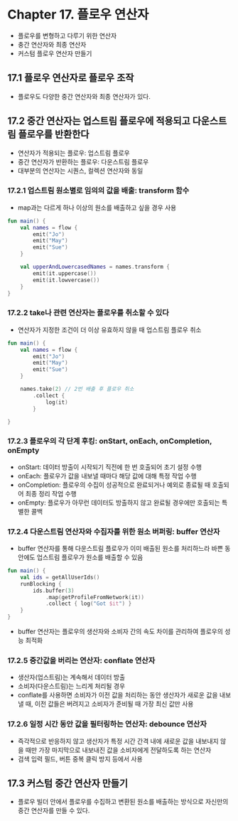 # Chapter 17. 플로우 연산자

- 플로우를 변형하고 다루기 위한 연산자
- 충간 연산자와 최종 연산자
- 커스텀 플로우 연산자 만들기

## 17.1 플로우 연산자로 플로우 조작

- 플로우도 다양한 중간 연산자와 최종 연산자가 있다.

## 17.2 중간 연산자는 업스트림 플로우에 적용되고 다운스트림 플로우를 반환한다

- 연산자가 적용되는 플로우: 업스트림 플로우
- 중간 연산자가 반환하는 플로우: 다운스트림 플로우
- 대부분의 연산자는 시퀀스, 컬렉션 연산자와 동일

### 17.2.1 업스트림 원소별로 임의의 값을 배출: transform 함수

- map과는 다르게 하나 이상의 원소를 배출하고 싶을 경우 사용

```kotlin
fun main() {
    val names = flow {
        emit("Jo")
        emit("May")
        emit("Sue")
    }

    val upperAndLowercasedNames = names.transform {
        emit(it.uppercase())
        emit(it.lowvercase())
    }
}
```

### 17.2.2 take나 관련 연산자는 플로우를 취소할 수 있다

- 연산자가 지정한 조건이 더 이상 유효하지 않을 때 업스트림 플로우 취소

```kotlin
fun main() {
    val names = flow {
        emit("Jo")
        emit("May")
        emit("Sue")
    }

    names.take(2) // 2번 배출 후 플로우 취소
        .collect {
            log(it)
        }

}
```

### 17.2.3 플로우의 각 단계 후킹: onStart, onEach, onCompletion, onEmpty

- onStart: 데이터 방출이 시작되기 직전에 한 번 호출되어 초기 설정 수행
- onEach: 플로우가 값을 내보낼 때마다 해당 값에 대해 특정 작업 수행
- onCompletion: 플로우의 수집이 성공적으로 완료되거나 예외로 종료될 때 호출되어 최종 정리 작업 수행
- onEmpty: 플로우가 아무런 데이터도 방출하지 않고 완료될 경우에만 호출되는 특별한 콜백

### 17.2.4 다운스트림 연산자와 수집자를 위한 원소 버퍼링: buffer 연산자

- buffer 연산자를 통해 다운스트림 플로우가 이미 배출된 원소를 처리하느라 바쁜 동안에도 업스트림 플로우가 원소를 배출할 수 있음

```kotlin
fun main() {
    val ids = getAllUserIds()
    runBlocking {
        ids.buffer(3)
            .map(getProfileFromNetwork(it))
            .collect { log("Got $it") }
    }
}
```

- buffer 연산자는 플로우의 생산자와 소비자 간의 속도 차이를 관리하여 플로우의 성능 최적화

### 17.2.5 중간값을 버리는 연산자: conflate 연산자

- 생산자(업스트림)는 계속해서 데이터 방출
- 소비자(다운스트림)는 느리게 처리될 경우
- conflate를 사용하면 소비자가 이전 값을 처리하는 동안 생산자가 새로운 값을 내보낼 때, 이전 값들은 버려지고 소비자가 준비될 때 가장 최신 값만 사용

### 17.2.6 일정 시간 동안 값을 필터링하는 연산자: debounce 연산자

- 즉각적으로 반응하지 않고 생산자가 특정 시간 간격 내에 새로운 값을 내보내지 않을 때만 가장 마지막으로 내보내진 값을 소비자에게 전달하도록 하는 연산자
- 검색 입력 필드, 버튼 중복 클릭 방지 등에서 사용

## 17.3 커스텀 중간 연산자 만들기

- 플로우 빌더 안에서 플로우를 수집하고 변환된 원소를 배출하는 방식으로 자신만의 중간 연산자를 만들 수 있다.